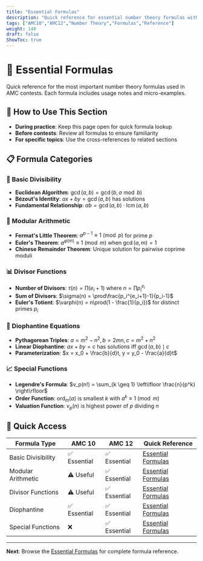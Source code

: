 ```yaml
---
title: "Essential Formulas"
description: "Quick reference for essential number theory formulas with usage examples."
tags: ["AMC10","AMC12","Number Theory","Formulas","Reference"]
weight: 140
draft: false
ShowToc: true
---
```


# 📏 Essential Formulas

Quick reference for the most important number theory formulas used in AMC contests. Each formula includes usage notes and micro-examples.

## 🎯 How to Use This Section

- **During practice**: Keep this page open for quick formula lookup
- **Before contests**: Review all formulas to ensure familiarity
- **For specific topics**: Use the cross-references to related sections

## 📋 Formula Categories

### 🔢 Basic Divisibility
- **Euclidean Algorithm**: $\gcd(a,b) = \gcd(b, a \bmod b)$
- **Bézout's Identity**: $ax + by = \gcd(a,b)$ has solutions
- **Fundamental Relationship**: $ab = \gcd(a,b) \cdot \operatorname{lcm}(a,b)$

### 🔄 Modular Arithmetic
- **Fermat's Little Theorem**: $a^{p-1} \equiv 1 \pmod{p}$ for prime $p$
- **Euler's Theorem**: $a^{\varphi(m)} \equiv 1 \pmod{m}$ when $\gcd(a,m) = 1$
- **Chinese Remainder Theorem**: Unique solution for pairwise coprime moduli

### 📊 Divisor Functions
- **Number of Divisors**: $\tau(n) = \prod(e_i + 1)$ where $n = \prod p_i^{e_i}$
- **Sum of Divisors**: $\sigma(n) = \prod\frac{p_i^{e_i+1}-1}{p_i-1}$
- **Euler's Totient**: $\varphi(n) = n\prod(1 - \frac{1}{p_i})$ for distinct primes $p_i$

### 🔺 Diophantine Equations
- **Pythagorean Triples**: $a = m^2-n^2, b = 2mn, c = m^2+n^2$
- **Linear Diophantine**: $ax + by = c$ has solutions iff $\gcd(a,b) \mid c$
- **Parameterization**: $x = x_0 + \frac{b}{d}t, y = y_0 - \frac{a}{d}t$

### 📈 Special Functions
- **Legendre's Formula**: $v_p(n!) = \sum_{k \geq 1} \left\lfloor \frac{n}{p^k} \right\rfloor$
- **Order Function**: $\operatorname{ord}_m(a)$ is smallest $k$ with $a^k \equiv 1 \pmod{m}$
- **Valuation Function**: $v_p(n)$ is highest power of $p$ dividing $n$

## 🚀 Quick Access

| Formula Type | AMC 10 | AMC 12 | Quick Reference |
|--------------|--------|--------|-----------------|
| Basic Divisibility | ✅ Essential | ✅ Essential | [Essential Formulas](essential-formulas) |
| Modular Arithmetic | ⚠️ Useful | ✅ Essential | [Essential Formulas](essential-formulas) |
| Divisor Functions | ⚠️ Useful | ✅ Essential | [Essential Formulas](essential-formulas) |
| Diophantine | ✅ Essential | ✅ Essential | [Essential Formulas](essential-formulas) |
| Special Functions | ❌ | ✅ Essential | [Essential Formulas](essential-formulas) |

---

**Next**: Browse the [Essential Formulas](essential-formulas) for complete formula reference.
